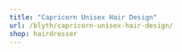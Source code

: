 ```yaml
---
title: "Capricorn Unisex Hair Design"
url: /blyth/capricorn-unisex-hair-design/
shop: hairdresser
---
```

